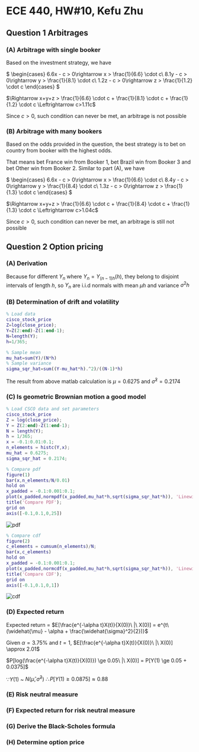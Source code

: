 # ECE 440, HW#10, Kefu Zhu

## Question 1 Arbitrages

### (A) Arbitrage with single booker

Based on the investment strategy, we have

$
\begin{cases}
6.6x - c > 0\rightarrow x > \frac{1}{6.6} \cdot c\\
8.1y - c > 0\rightarrow y > \frac{1}{8.1} \cdot c\\
1.2z - c > 0\rightarrow z > \frac{1}{1.2} \cdot c
\end{cases}
$

$\Rightarrow x+y+z > \frac{1}{6.6} \cdot c + \frac{1}{8.1} \cdot c + \frac{1}{1.2} \cdot c \Leftrightarrow c>1.11c$

Since $c > 0$, such condition can never be met, an arbitrage is not possible

### (B) Arbitrage with many bookers

Based on the odds provided in the question, the best strategy is to bet on country from booker with the highest odds. 

That means bet France win from Booker 1, bet Brazil win from Booker 3 and bet Other win from Booker 2. Similar to part (A), we have 

$
\begin{cases}
6.6x - c > 0\rightarrow x > \frac{1}{6.6} \cdot c\\
8.4y - c > 0\rightarrow y > \frac{1}{8.4} \cdot c\\
1.3z - c > 0\rightarrow z > \frac{1}{1.3} \cdot c
\end{cases}
$

$\Rightarrow x+y+z > \frac{1}{6.6} \cdot c + \frac{1}{8.4} \cdot c + \frac{1}{1.3} \cdot c \Leftrightarrow c>1.04c$

Since $c > 0$, such condition can never be met, an arbitrage is still not possible

## Question 2 Option pricing

### (A) Derivation 

Because for different $Y_n$ where $Y_n = Y_{(n-1)h}(h)$, they belong to disjoint intervals of length $h$, so $Y_n$ are i.i.d normals with mean $\mu h$ and variance $\sigma^2 h$

### (B) Determination of drift and volatility

```matlab
% Load data
cisco_stock_price
Z=log(close_price);
Y=Z(2:end)-Z(1:end-1);
N=length(Y);
h=1/365;

% Sample mean
mu_hat=sum(Y)/(N*h) 
% Sample variance
sigma_sqr_hat=sum((Y-mu_hat*h).^2)/((N-1)*h) 
```

The result from above matlab calculation is $\mu = 0.6275$ and $\widehat{\sigma}^2 = 0.2174$

### (C) Is geometric Brownian motion a good model

```matlab
% Load CSCO data and set parameters
cisco_stock_price
Z = log(close_price);
Y = Z(2:end)-Z(1:end-1);
N = length(Y);
h = 1/365;
x = -0.1:0.01:0.1;
n_elements = histc(Y,x);
mu_hat = 0.6275;
sigma_sqr_hat = 0.2174;
```

```matlab
% Compare pdf
figure(1)
bar(x,n_elements/N/0.01)
hold on
x_padded = -0.1:0.001:0.1;
plot(x_padded,normpdf(x_padded,mu_hat*h,sqrt(sigma_sqr_hat*h)), 'Linewidth', 3)
title('Compare PDF');
grid on
axis([-0.1,0.1,0,25])
```

![pdf](https://github.com/datamasterkfz/University-of-Rochester/raw/master/ECE440/Homework/HW10/Question2c_pdf.png)

```matlab
% Compare cdf
figure(2)
c_elements = cumsum(n_elements)/N;
bar(x,c_elements)
hold on
x_padded = -0.1:0.001:0.1;
plot(x_padded,normcdf(x_padded,mu_hat*h,sqrt(sigma_sqr_hat*h)), 'Linewidth', 3)
title('Compare CDF');
grid on
axis([-0.1,0.1,0,1])
```

![cdf](https://github.com/datamasterkfz/University-of-Rochester/raw/master/ECE440/Homework/HW10/Question2c_cdf.png)

### (D) Expected return

Expected return = $E[\frac{e^{-\alpha t}X(t)}{X(0)}\ |\ X(0)] = e^{t\ (\widehat{\mu} - \alpha + \frac{\widehat{\sigma}^2}{2})}$

Given $\alpha = 3.75\%$ and $t=1$, $E[\frac{e^{-\alpha t}X(t)}{X(0)}\ |\ X(0)] \approx 2.01$

$P[log(\frac{e^{-\alpha t}X(t)}{X(0)}) \ge 0.05\ |\ X(0)] = P[Y(1) \ge 0.05 + 0.0375]$ 

$\because Y(1)$ ~ $N(\widehat{\mu},\widehat{\sigma}^2)\ \therefore P[Y(1) \ge 0.0875] \approx 0.88$


### (E) Risk neutral measure

### (F) Expected return for risk neutral measure

### (G) Derive the Black-Scholes formula

### (H) Determine option price

 